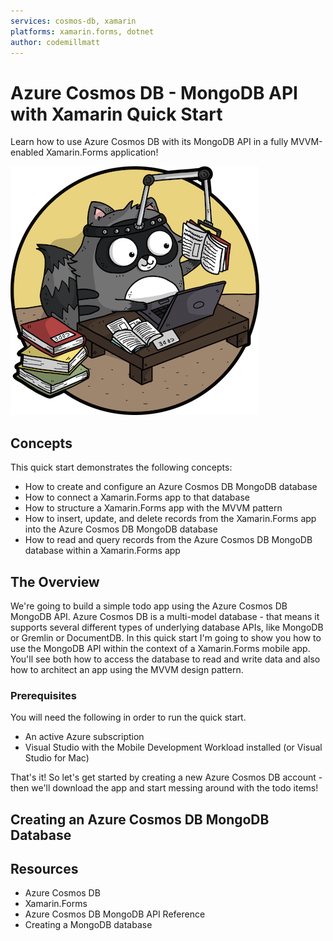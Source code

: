 ```yaml
---
services: cosmos-db, xamarin
platforms: xamarin.forms, dotnet
author: codemillmatt
---
```


# Azure Cosmos DB - MongoDB API with Xamarin Quick Start

Learn how to use Azure Cosmos DB with its MongoDB API in a fully MVVM-enabled Xamarin.Forms application!

![Bit Dev Advocate Learning Cartoon Image](./art/Bit_Learning.png)

## Concepts

This quick start demonstrates the following concepts:

* How to create and configure an Azure Cosmos DB MongoDB database
* How to connect a Xamarin.Forms app to that database
* How to structure a Xamarin.Forms app with the MVVM pattern
* How to insert, update, and delete records from the Xamarin.Forms app into the Azure Cosmos DB MongoDB database
* How to read and query records from the Azure Cosmos DB MongoDB database within a Xamarin.Forms app

## The Overview

We're going to build a simple todo app using the Azure Cosmos DB MongoDB API. Azure Cosmos DB is a multi-model database - that means it supports several different types of underlying database APIs, like MongoDB or Gremlin or DocumentDB. In this quick start I'm going to show you how to use the MongoDB API within the context of a Xamarin.Forms mobile app. You'll see both how to access the database to read and write data and also how to architect an app using the MVVM design pattern.

### Prerequisites

You will need the following in order to run the quick start.

* An active Azure subscription
* Visual Studio with the Mobile Development Workload installed (or Visual Studio for Mac)

That's it! So let's get started by creating a new Azure Cosmos DB account - then we'll download the app and start messing around with the todo items!

## Creating an Azure Cosmos DB MongoDB Database

## Resources

* Azure Cosmos DB
* Xamarin.Forms
* Azure Cosmos DB MongoDB API Reference
* Creating a MongoDB database
